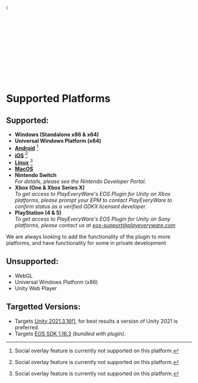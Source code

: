 <a href="/README.md"><img src="/docs/images/PlayEveryWareLogo.gif" alt="Readme" width="5%"/></a>

# Supported Platforms

## Supported:

- **Windows (Standalone x86 & x64)**
- **Universal Windows Platform (x64)**
- **[Android](/docs/android/README_Android.md)** [^1]
- **[iOS](/docs/iOS/README_iOS.md)** [^1]
- **[Linux](/docs/dev_env/Ubuntu_Development_Environment.md)** [^1]
- **[MacOS](/docs/macOS/README_macOS.md)**
- **Nintendo Switch**<br>
  _For details, please see the Nintendo Developer Portal._
- **Xbox (One & Xbox Series X)**<br>
  _To get access to PlayEveryWare's EOS Plugin for Unity on Xbox platforms, please prompt your EPM to contact PlayEveryWare to confirm status as a verified GDKX licensed developer._
- **PlayStation (4 & 5)**<br>
  _To get access to PlayEveryWare's EOS Plugin for Unity on Sony platforms, please contact us at [eos-support@playeveryware.com](mailto:eos-support@playeveryware.com)_

We are always looking to add the functionality of the plugin to more platforms, and have functionality for some in private development

[^1]: Social overlay feature is currently not supported on this platform.

## Unsupported:

- WebGL
- Universal Windows Platform (x86)
- Unity Web Player

## Targetted Versions:

* Targets [Unity 2021.3.16f1](https://unity.com/releases/editor/whats-new/2021.3.16), for best results a version of Unity 2021 is preferred.
* Targets [EOS SDK 1.16.3](https://dev.epicgames.com/docs/epic-online-services/release-notes#1163-cl32303053---2024-apr-09) *(bundled with plugin)*.